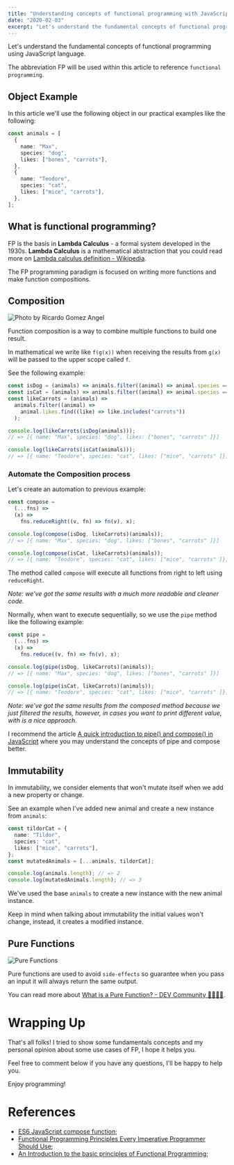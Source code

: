 ```yaml
---
title: "Understanding concepts of functional programming with JavaScript"
date: "2020-02-03"
excerpt: "Let's understand the fundamental concepts of functional programming using JavaScript language."
---
```


Let's understand the fundamental concepts of functional programming using JavaScript language.

The abbreviation FP will be used within this article to reference `functional programming`.

## Object Example

In this article we'll use the following object in our practical examples like the following:

```ts
const animals = [
  {
    name: "Max",
    species: "dog",
    likes: ["bones", "carrots"],
  },
  {
    name: "Teodore",
    species: "cat",
    likes: ["mice", "carrots"],
  },
];
```

## What is functional programming?

FP is the basis in **Lambda Calculus** - a formal system developed in the 1930s. **Lambda Calculus** is a mathematical abstraction that you could read more on [Lambda calculus definition - Wikipedia](https://en.wikipedia.org/wiki/Lambda_calculus_definition).

The FP programming paradigm is focused on writing more functions and make function compositions.

## Composition

![Photo by Ricardo Gomez Angel](https://dev-to-uploads.s3.amazonaws.com/i/qr28sudunoez50urrp6z.jpg)

Function composition is a way to combine multiple functions to build one result.

In mathematical we write like `f(g(x))` when receiving the results from `g(x)` will be passed to the upper scope called `f`.

See the following example:

```ts
const isDog = (animals) => animals.filter((animal) => animal.species === "dog");
const isCat = (animals) => animals.filter((animal) => animal.species === "cat");
const likeCarrots = (animals) =>
  animals.filter((animal) =>
    animal.likes.find((like) => like.includes("carrots"))
  );

console.log(likeCarrots(isDog(animals)));
// => [{ name: "Max", species: "dog", likes: ["bones", "carrots" ]}]

console.log(likeCarrots(isCat(animals)));
// => [{ name: "Teodore", species: "cat", likes: ["mice", "carrots" ]}]
```

### Automate the Composition process

Let's create an automation to previous example:

```ts
const compose =
  (...fns) =>
  (x) =>
    fns.reduceRight((v, fn) => fn(v), x);

console.log(compose(isDog, likeCarrots)(animals));
// => [{ name: "Max", species: "dog", likes: ["bones", "carrots" ]}]

console.log(compose(isCat, likeCarrots)(animals));
// => [{ name: "Teodore", species: "cat", likes: ["mice", "carrots" ]}]
```

The method called `compose` will execute all functions from right to left using `reduceRight`.

_Note: we've got the same results with a much more readable and cleaner code._

Normally, when want to execute sequentially, so we use the `pipe` method like the following example:

```ts
const pipe =
  (...fns) =>
  (x) =>
    fns.reduce((v, fn) => fn(v), x);

console.log(pipe(isDog, likeCarrots)(animals));
// => [{ name: "Max", species: "dog", likes: ["bones", "carrots" ]}]

console.log(pipe(isCat, likeCarrots)(animals));
// => [{ name: "Teodore", species: "cat", likes: ["mice", "carrots" ]}]
```

_Note: we've got the same results from the composed method because we just filtered the results, however, in cases you want to print different value, with is a nice approach._

I recommend the article [A quick introduction to pipe() and compose() in JavaScript](https://medium.com/free-code-camp/pipe-and-compose-in-javascript-5b04004ac937) where you may understand the concepts of pipe and compose better.

## Immutability

In immutability, we consider elements that won't mutate itself when we add a new property or change.

See an example when I've added new animal and create a new instance from `animals`:

```ts
const tildorCat = {
  name: "Tildor",
  species: "cat",
  likes: ["mice", "carrots"],
};
const mutatedAnimals = [...animals, tildorCat];

console.log(animals.length); // => 2
console.log(mutatedAnimals.length); // => 3
```

We've used the base `animals` to create a new instance with the new animal instance.

Keep in mind when talking about immutability the initial values won't change, instead, it creates a modified instance.

## Pure Functions

![Pure Functions](https://dev-to-uploads.s3.amazonaws.com/i/j25ym1j55qh4drh9m8pt.png)

Pure functions are used to avoid `side-effects` so guarantee when you pass an input it will always return the same output.

You can read more about [What is a Pure Function? - DEV Community 👩‍💻👨‍💻](https://dev.to/helderberto/what-is-a-pure-function-1b74).

# Wrapping Up

That's all folks! I tried to show some fundamentals concepts and my personal opinion about some use cases of FP, I hope it helps you.

Feel free to comment below if you have any questions, I'll be happy to help you.

Enjoy programming!

# References

- [ES6 JavaScript compose function](https://gist.github.com/JamieMason/172460a36a0eaef24233e6edb2706f83);
- [Functional Programming Principles Every Imperative Programmer Should Use](https://www.lucidchart.com/techblog/2017/11/29/functional-programming-principles-every-imperative-programmer-should-use/);
- [An Introduction to the basic principles of Functional Programming](https://www.freecodecamp.org/news/an-introduction-to-the-basic-principles-of-functional-programming-a2c2a15c84/);
